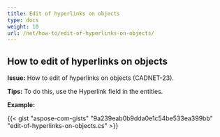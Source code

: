 ```yaml
---
title: Edit of hyperlinks on objects 
type: docs
weight: 10
url: /net/how-to/edit-of-hyperlinks-on-objects/
---
```


## **How to edit of hyperlinks on objects**

**Issue:** How to edit of hyperlinks on objects (CADNET-23).

**Tips:** To do this, use the Hyperlink field in the entities.

**Example:**

{{< gist "aspose-com-gists" "9a239eab0b9dda0e1c54be533ea399bb" "edit-of-hyperlinks-on-objects.cs" >}}